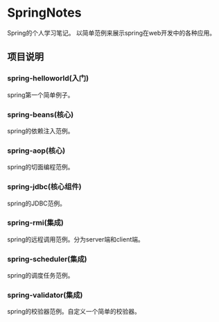 # SpringNotes
Spring的个人学习笔记。
以简单范例来展示spring在web开发中的各种应用。

## 项目说明
### spring-helloworld(入门)
spring第一个简单例子。

### spring-beans(核心)
spring的依赖注入范例。

### spring-aop(核心)
spring的切面编程范例。

### spring-jdbc(核心组件)
spring的JDBC范例。

### spring-rmi(集成)
spring的远程调用范例。分为server端和client端。

### spring-scheduler(集成)
spring的调度任务范例。

### spring-validator(集成)
spring的校验器范例。自定义一个简单的校验器。